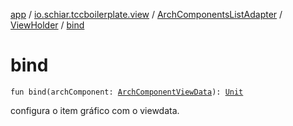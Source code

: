 [app](../../../index.md) / [io.schiar.tccboilerplate.view](../../index.md) / [ArchComponentsListAdapter](../index.md) / [ViewHolder](index.md) / [bind](./bind.md)

# bind

`fun bind(archComponent: `[`ArchComponentViewData`](../../../io.schiar.tccboilerplate.view.viewdata/-arch-component-view-data/index.md)`): `[`Unit`](https://kotlinlang.org/api/latest/jvm/stdlib/kotlin/-unit/index.html)

configura o item gráfico com o viewdata.

